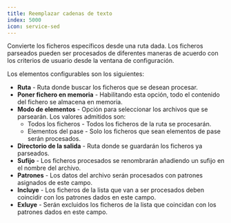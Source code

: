 ```yaml
---
title: Reemplazar cadenas de texto
index: 5000
icon: service-sed
---
```


Convierte los ficheros específicos desde una ruta dada. Los ficheros parseados pueden ser procesados de diferentes
maneras de acuerdo con los criterios de usuario desde la ventana de configuración.

Los elementos configurables son los siguientes:

- **Ruta** - Ruta donde buscar los ficheros que se desean procesar.
- **Poner fichero en memoria** - Habilitando esta opción, todo el contenido del fichero se almacena en memoria.
- **Modo de elementos** - Opción para seleccionar los archivos que se parsearán. Los valores admitidos son:
    - Todos los ficheros - Todos los ficheros de la ruta se procesarán.
    - Elementos del pase - Solo los ficheros que sean elementos de pase serán procesados.
- **Directorio de la salida** - Ruta donde se guardarán los ficheros ya parseados.
- **Sufijo** - Los ficheros procesados se renombrarán añadiendo un sufijo en el nombre del archivo.
- **Patrones** - Los datos del archivo serán procesados con patrones asignados de este campo.
- **Incluye** - Los ficheros de la lista que van a ser procesados deben coincidir con los patrones dados en este campo.
- **Exluye** - Serán excluidos los ficheros de la lista que coincidan con los patrones dados en este campo.
